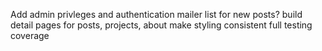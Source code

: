 Add admin privleges and authentication
mailer list for new posts?
build detail pages for posts, projects, about
make styling consistent
full testing coverage
